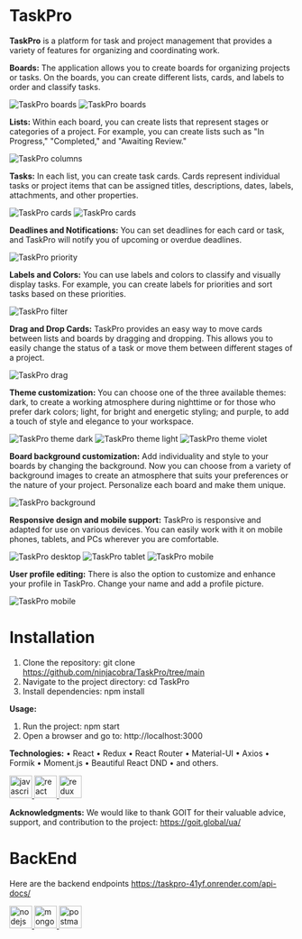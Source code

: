  # TaskPro

**TaskPro** is a platform for task and project management that provides a variety of features for organizing and coordinating work. 

**Boards:** The application allows you to create boards for organizing projects or tasks. On the boards, you can create different lists, cards, and labels to order and classify tasks. 
 
![TaskPro boards](./src/images/readmeImages/2023-07-04101008.png)
![TaskPro boards](./src/images/readmeImages/2023-07-04115653.png)

**Lists:** Within each board, you can create lists that represent stages or categories of a project. For example, you can create lists such as "In Progress," "Completed," and "Awaiting Review." 

![TaskPro columns](./src/images/readmeImages/2023-07-04101344.png)

**Tasks:** In each list, you can create task cards. Cards represent individual tasks or project items that can be assigned titles, descriptions, dates, labels, attachments, and other properties.

![TaskPro cards](./src/images/readmeImages/2023-07-04113041.png)
![TaskPro cards](./src/images/readmeImages/2023-07-04113149.png)

**Deadlines and Notifications:** You can set deadlines for each card or task, and TaskPro will notify you of upcoming or overdue deadlines.

![TaskPro priority](./src/images/readmeImages/2023-07-04113119.png)
 
**Labels and Colors:** You can use labels and colors to classify and visually display tasks. For example, you can create labels for priorities and sort tasks based on these priorities.

![TaskPro filter](./src/images/readmeImages/2023-07-04113119.png)
 
**Drag and Drop Cards:** TaskPro provides an easy way to move cards between lists and boards by dragging and dropping. This allows you to easily change the status of a task or move them between different stages of a project.

![TaskPro drag](./src/images/readmeImages/2023-07-04113349.png)
 
**Theme customization:** You can choose one of the three available themes: dark, to create a working atmosphere during nighttime or for those who prefer dark colors; light, for bright and energetic styling; and purple, to add a touch of style and elegance to your workspace.

![TaskPro theme dark](./src/images/readmeImages/2023-07-04173901.png)
![TaskPro theme light](./src/images/readmeImages/2023-07-04173958.png)
![TaskPro theme violet](./src/images/readmeImages/2023-07-04174046.png)

**Board background customization:** Add individuality and style to your boards by changing the background. Now you can choose from a variety of background images to create an atmosphere that suits your preferences or the nature of your project. Personalize each board and make them unique.

![TaskPro background](./src/images/readmeImages/2023-07-04174130.png)
 
**Responsive design and mobile support:** TaskPro is responsive and adapted for use on various devices. You can easily work with it on mobile phones, tablets, and PCs wherever you are comfortable.

![TaskPro desktop](./src/images/readmeImages/2023-07-04234125.png)
![TaskPro tablet](./src/images/readmeImages/2023-07-04174306.png)
![TaskPro mobile](./src/images/readmeImages/2023-07-04174409.png)
    
**User profile editing:** There is also the option to customize and enhance your profile in TaskPro. Change your name and add a profile picture. 

![TaskPro mobile](./src/images/readmeImages/2023-07-04174539.png)

 # Installation
1. Clone the repository: git clone https://github.com/ninjacobra/TaskPro/tree/main 
2. Navigate to the project directory: cd TaskPro 
3. Install dependencies: npm install

**Usage:**
1. Run the project: npm start 
2. Open a browser and go to: http://localhost:3000

**Technologies:**
•	React
•	Redux
•	React Router
•	Material-UI
•	Axios
•	Formik
•	Moment.js
•	Beautiful React DND
•	and others.
<p align="left"> <a href="https://developer.mozilla.org/en-US/docs/Web/JavaScript" target="_blank" rel="noreferrer"> <img src="https://raw.githubusercontent.com/devicons/devicon/master/icons/javascript/javascript-original.svg" alt="javascript" width="40" height="40"/> </a> 
<a href="https://reactjs.org/" target="_blank" rel="noreferrer"> <img src="https://raw.githubusercontent.com/devicons/devicon/master/icons/react/react-original-wordmark.svg" alt="react" width="40" height="40"/> </a> 
<a href="https://redux.js.org" target="_blank" rel="noreferrer"> <img src="https://raw.githubusercontent.com/devicons/devicon/master/icons/redux/redux-original.svg" alt="redux" width="40" height="40"/> </a> </p>

**Acknowledgments:**
We would like to thank GOIT for their valuable advice, support, and contribution to the project: 
https://goit.global/ua/
# BackEnd
Here are the backend endpoints
https://taskpro-41yf.onrender.com/api-docs/
<p align="left"><a href="https://nodejs.org" target="_blank" rel="noreferrer"> <img src="https://raw.githubusercontent.com/devicons/devicon/master/icons/nodejs/nodejs-original-wordmark.svg" alt="nodejs" width="40" height="40"/> <a href="https://www.mongodb.com/" target="_blank" rel="noreferrer"> <img src="https://raw.githubusercontent.com/devicons/devicon/master/icons/mongodb/mongodb-original-wordmark.svg" alt="mongodb" width="40" height="40"/> </a></a> <a href="https://postman.com" target="_blank" rel="noreferrer"> <img src="https://www.vectorlogo.zone/logos/getpostman/getpostman-icon.svg" alt="postman" width="40" height="40"/> </a></p>